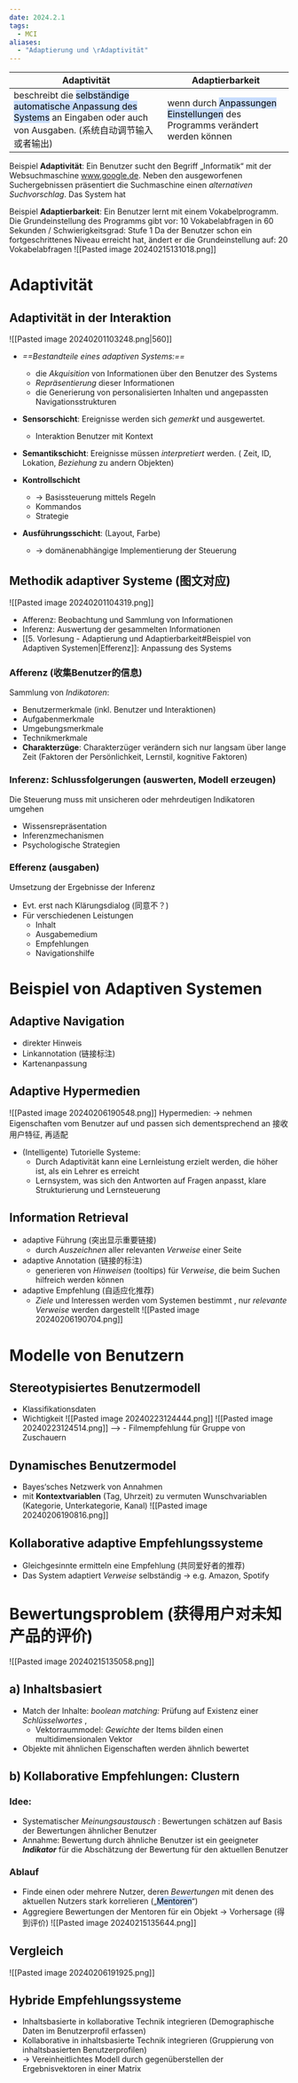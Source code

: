 ```yaml
---
date: 2024.2.1
tags:
  - MCI
aliases:
  - "Adaptierung und \rAdaptivität"
---
```


| Adaptivität                                                                                                                                                               | Adaptierbarkeit                                                                                                        |
| ------------------------------------------------------------------------------------------------------------------------------------------------------------------------- | ---------------------------------------------------------------------------------------------------------------------- |
| beschreibt die <mark style="background: #ADCCFFA6;">selbständige automatische Anpassung des Systems</mark> an Eingaben oder auch von Ausgaben. (系统自动调节输入或者输出) | wenn durch <mark style="background: #ADCCFFA6;">Anpassungen Einstellungen</mark> des Programms verändert werden können |
Beispiel **Adaptivität**: Ein Benutzer sucht den Begriff „Informatik“ mit der Websuchmaschine www.google.de. Neben den ausgeworfenen Suchergebnissen präsentiert die Suchmaschine einen *alternativen Suchvorschlag*. Das System hat 

Beispiel **Adaptierbarkeit**: Ein Benutzer lernt mit einem Vokabelprogramm. Die Grundeinstellung des Programms gibt vor: 10 Vokabelabfragen in 60 Sekunden / Schwierigkeitsgrad: Stufe 1 Da der Benutzer schon ein fortgeschrittenes Niveau erreicht hat, ändert er die Grundeinstellung auf: 20 Vokabelabfragen 
![[Pasted image 20240215131018.png]]

# Adaptivität
## Adaptivität in der Interaktion

![[Pasted image 20240201103248.png|560]]
- *==Bestandteile eines adaptiven Systems:==*
	- die *Akquisition* von Informationen über den Benutzer des Systems
	- *Repräsentierung* dieser Informationen
	- die Generierung von personalisierten Inhalten und angepassten Navigationsstrukturen

- **Sensorschicht**:  Ereignisse werden sich *gemerkt* und ausgewertet.
	- Interaktion Benutzer mit Kontext
- **Semantikschicht**: Ereignisse müssen *interpretiert* werden. ( Zeit, ID, Lokation, *Beziehung* zu andern Objekten)
- **Kontrollschicht**
	- -> Basissteuerung mittels Regeln
	- Kommandos
	- Strategie
- **Ausführungsschicht**: (Layout, Farbe)
	- -> domänenabhängige Implementierung der Steuerung

## Methodik adaptiver Systeme (图文对应)

![[Pasted image 20240201104319.png]]
- Afferenz: Beobachtung und Sammlung von Informationen
- Inferenz: Auswertung der gesammelten Informationen
- [[5. Vorlesung - Adaptierung und Adaptierbarkeit#Beispiel von Adaptiven Systemen|Efferenz]]: Anpassung des Systems
### Afferenz (收集Benutzer的信息)
Sammlung von *Indikatoren*:
- Benutzermerkmale (inkl. Benutzer und Interaktionen)
- Aufgabenmerkmale
- Umgebungsmerkmale
- Technikmerkmale
- **Charakterzüge**: Charakterzüger verändern sich nur langsam über lange Zeit (Faktoren der Persönlichkeit, Lernstil, kognitive Faktoren)

### Inferenz: Schlussfolgerungen (auswerten, Modell erzeugen)
Die Steuerung muss mit unsicheren oder mehrdeutigen Indikatoren umgehen
- Wissensrepräsentation
- Inferenzmechanismen
- Psychologische Strategien

### Efferenz (ausgaben)
Umsetzung der Ergebnisse der Inferenz
- Evt. erst nach Klärungsdialog (同意不？)
- Für verschiedenen Leistungen
	- Inhalt
	- Ausgabemedium
	- Empfehlungen
	- Navigationshilfe

# Beispiel von Adaptiven Systemen
## Adaptive Navigation
- direkter Hinweis
- Linkannotation (链接标注)
- Kartenanpassung

## Adaptive Hypermedien
![[Pasted image 20240206190548.png]]
Hypermedien: -> nehmen Eigenschaften vom Benutzer auf und passen sich dementsprechend an 接收用户特征, 再适配
- (Intelligente) Tutorielle Systeme: 
	- Durch Adaptivität kann eine Lernleistung erzielt werden, die höher ist, als ein Lehrer es erreicht 
	- Lernsystem, was sich den Antworten auf Fragen anpasst, klare Strukturierung und Lernsteuerung

## Information Retrieval
- adaptive Führung (突出显示重要链接)
	- durch *Auszeichnen* aller relevanten *Verweise* einer Seite
- adaptive Annotation (链接的标注)
	- generieren von *Hinweisen* (tooltips) für *Verweise*, die beim Suchen hilfreich werden können
- adaptive Empfehlung (自适应化推荐)
	- *Ziele* und Interessen werden vom Systemen bestimmt , nur *relevante Verweise* werden dargestellt
![[Pasted image 20240206190704.png]]

# Modelle von Benutzern
## Stereotypisiertes Benutzermodell
- Klassifikationsdaten
- Wichtigkeit
![[Pasted image 20240223124444.png]]
![[Pasted image 20240223124514.png]]
--> - Filmempfehlung für Gruppe von Zuschauern
## Dynamisches Benutzermodel
- Bayes‘sches Netzwerk von Annahmen
- mit **Kontextvariablen** (Tag, Uhrzeit) zu vermuten Wunschvariablen (Kategorie, Unterkategorie, Kanal)
![[Pasted image 20240206190816.png]]

## Kollaborative adaptive Empfehlungssysteme
- Gleichgesinnte ermitteln eine Empfehlung (共同爱好者的推荐)
- Das System adaptiert *Verweise* selbständig
-> e.g. Amazon, Spotify

# Bewertungsproblem (获得用户对未知产品的评价)
![[Pasted image 20240215135058.png]]

## a) Inhaltsbasiert
- Match der Inhalte: *boolean matching:* Prüfung auf Existenz einer *Schlüsselwortes* , 
	- Vektorraummodel: *Gewichte*  der Items bilden einen multidimensionalen Vektor
-  Objekte mit ähnlichen Eigenschaften werden ähnlich bewertet 

## b) Kollaborative Empfehlungen: Clustern
### Idee:
- Systematischer *Meinungsaustausch* : Bewertungen schätzen auf Basis der Bewertungen ähnlicher Benutzer
- Annahme: Bewertung durch ähnliche Benutzer ist ein geeigneter ***Indikator*** für die Abschätzung der Bewertung für den aktuellen Benutzer

### Ablauf
- Finde einen oder mehrere Nutzer, deren *Bewertungen* mit denen des aktuellen Nutzers stark korrelieren („<mark style="background: #ADCCFFA6;">Mentoren</mark>“)
- Aggregiere Bewertungen der Mentoren für ein Objekt -> Vorhersage (得到评价)
![[Pasted image 20240215135644.png]]

## Vergleich
![[Pasted image 20240206191925.png]]

## Hybride Empfehlungssysteme
- Inhaltsbasierte in kollaborative Technik integrieren (Demographische Daten im Benutzerprofil erfassen)
- Kollaborative in inhaltsbasierte Technik integrieren (Gruppierung von inhaltsbasierten Benutzerprofilen)
- -> Vereinheitlichtes Modell durch gegenüberstellen der Ergebnisvektoren in einer Matrix